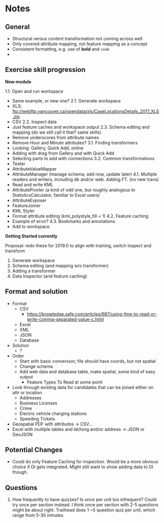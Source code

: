 # Notes

## General

- Structural versus content transformation not coming across well
- Only covered attribute mapping, not feature mapping as a concept
- Consistent formatting, e.g. use of **bold** and `code`
-

## Exercise skill progression

**New module**

1.1. Open and run workspace
- Same example, or new one?
2.1. Generate workspace
- XLS: ftp://webftp.vancouver.ca/opendata/xls/CaseLocationsDetails_2017_XLS.zip
- CSV
2.2. Inspect data
- Just feature caches and workspace output
2.3. Schema editing and mapping (do we still call it that? same skills)
- Remove underscores from attribute names
- Remove Hour and Minute attributes?
3.1. Finding transformers
- Looking: Gallery, Quick Add, online
- Adding with drag from Gallery and with Quick Add
- Selecting parts to add with connections
3.2. Common transformations
- Tester
- AttributeValueMapper
- AttributeManager (manage schema; add now, update later)
4.1. Multiple readers and writers, including db and/or web. Adding FT. (no new trans)
- Read and write KML
- AttributePivoter (a kind of odd one, but roughly analogous to StatisticsCalculator, familiar to Excel users)
- AttributeExposer
- FeatureJoiner
- KML Styler
- Format attribute editing (kml_polystyle_fill = 1)
4.2. Feature caching
- Example of error?
4.3. Bookmarks and annotations
- Add to workspace

**Getting Started currently**

Proposal: redo these for 2019.0 to align with training, switch inspect and transform

1. Generate workspace
2. Schema editing (and mapping w/o transformer)
3. Adding a transformer
4. Data Inspector (and feature caching)

## Format and solution

- Format
  - CSV
    - https://knowledge.safe.com/articles/687/using-fme-to-read-or-write-comma-separated-value-c.html
  - Excel
  - XML
  - JSON
  - Database
- Solution
  - ?
- Order
  - Start with basic conversion; file should have coords, but not spatial
  - Change schema
  - Add web data and database table, make spatial, some kind of easy output
    - Feature Types To Read at some point
- Look through existing data for candidates that can be joined either on attr or location
  - Addresses
  - Business Licenses
  - Crime
  - Electric vehicle charging stations
  - Speeding Tickets
- Geospatial PDF with attributes -> CSV...
- Excel with multiple tables and lat/long and/or address -> JSON or GeoJSON

## Potential Changes

- Could do only Feature Caching for inspection. Would be a more obvious choice if DI gets integrated. Might still want to show adding data to DI though.

## Questions

1. How frequently to have quizzes? Is once per unit too infrequent? Could try once per section instead. I think once per section with 2-5 questions might be about right. Trailhead does 1 ~5 question quiz per unit, which range from 5-30 minutes.
